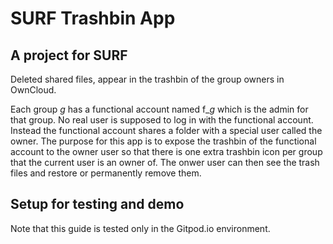 # SURF Trashbin App
## A project for SURF
Deleted shared files, appear in the trashbin of the group owners in OwnCloud.

Each group *g* has a functional account named f_*g* which is the admin for that group. No real user is supposed to log in with the functional account. Instead the functional account shares a folder with a special user called the owner. The purpose for this app is to expose the trashbin of the functional account to the owner user so that there is one extra trashbin icon per group that the current user is an owner of. The onwer user can then see the trash files and restore or permanently remove them.

## Setup for testing and demo
Note that this guide is tested only in the Gitpod.io environment.
